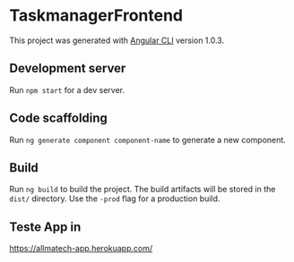# TaskmanagerFrontend

This project was generated with [Angular CLI](https://github.com/angular/angular-cli) version 1.0.3.

## Development server

Run `npm start` for a dev server.

## Code scaffolding

Run `ng generate component component-name` to generate a new component. 

## Build

Run `ng build` to build the project. The build artifacts will be stored in the `dist/` directory. Use the `-prod` flag for a production build.

## Teste App in

https://allmatech-app.herokuapp.com/
